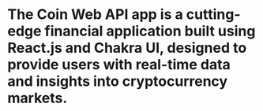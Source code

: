 # The Coin Web API app is a cutting-edge financial application built using React.js and Chakra UI, designed to provide users with real-time data and insights into cryptocurrency markets.
